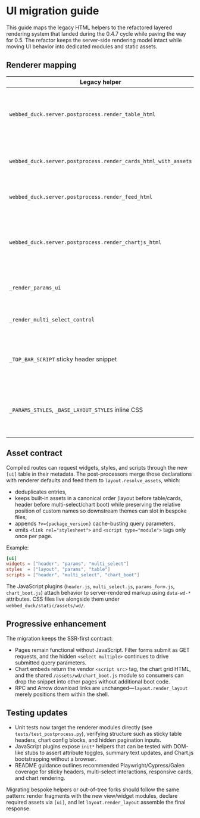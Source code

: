 # UI migration guide

This guide maps the legacy HTML helpers to the refactored layered rendering system that landed during the 0.4.7 cycle while paving the way for 0.5. The refactor keeps the server-side rendering model intact while moving UI behavior into dedicated modules and static assets.

## Renderer mapping

| Legacy helper | New module | Notes |
| ------------- | ---------- | ----- |
| `webbed_duck.server.postprocess.render_table_html` | `webbed_duck.server.ui.views.table.render_table` | Emits the scroll container, sticky header `<th>`, and table body. Layout-level wrappers now live in `layout.render_layout`. |
| `webbed_duck.server.postprocess.render_cards_html_with_assets` | `webbed_duck.server.ui.views.cards.render_cards` | Produces the card grid DOM; assets are requested through the `[ui]` metadata contract. |
| `webbed_duck.server.postprocess.render_feed_html` | `webbed_duck.server.ui.views.feed.render_feed` | Renders grouped feed entries and defers sticky-header controls to the layout. |
| `webbed_duck.server.postprocess.render_chartjs_html` | `webbed_duck.server.ui.views.charts.render_chart_grid` + `layout.render_layout` | Chart canvases render via `<canvas data-wd-chart="…">` markup, while `layout.render_layout` adds scripts/styles based on route metadata. |
| `_render_params_ui` | `webbed_duck.server.ui.widgets.params.render_params_form` | Builds the filter form (including hidden inputs for pagination and downloads). |
| `_render_multi_select_control` | `webbed_duck.server.ui.widgets.multi_select.render_multi_select` | Owns the multi-select markup and hidden `<select multiple>` element. |
| `_TOP_BAR_SCRIPT` sticky header snippet | `webbed_duck/static/assets/wd/header.js` | Sticky-header behavior now boots from a shared front-end plugin referenced by the `[ui.scripts]` list. |
| `_PARAMS_STYLES`, `_BASE_LAYOUT_STYLES` inline CSS | `webbed_duck/static/assets/wd/*.css` | Styles are split across `layout.css`, `params.css`, `multi_select.css`, `table.css`, `cards.css`, `feed.css`, and `charts.css`. |

## Asset contract

Compiled routes can request widgets, styles, and scripts through the new `[ui]` table in their metadata. The post-processors merge those declarations with renderer defaults and feed them to `layout.resolve_assets`, which:

- deduplicates entries,
- keeps built-in assets in a canonical order (layout before table/cards, header before multi-select/chart boot) while preserving the relative position of custom names so downstream themes can slot in bespoke files,
- appends `?v={package_version}` cache-busting query parameters,
- emits `<link rel="stylesheet">` and `<script type="module">` tags only once per page.

Example:

```toml
[ui]
widgets = ["header", "params", "multi_select"]
styles  = ["layout", "params", "table"]
scripts = ["header", "multi_select", "chart_boot"]
```

The JavaScript plugins (`header.js`, `multi_select.js`, `params_form.js`, `chart_boot.js`) attach behavior to server-rendered markup using `data-wd-*` attributes. CSS files live alongside them under `webbed_duck/static/assets/wd/`.

## Progressive enhancement

The migration keeps the SSR-first contract:

- Pages remain functional without JavaScript. Filter forms submit as GET requests, and the hidden `<select multiple>` continues to drive submitted query parameters.
- Chart embeds return the vendor `<script src>` tag, the chart grid HTML, and the shared `/assets/wd/chart_boot.js` module so consumers can drop the snippet into other pages without additional boot code.
- RPC and Arrow download links are unchanged—`layout.render_layout` merely positions them within the shell.

## Testing updates

- Unit tests now target the renderer modules directly (see `tests/test_postprocess.py`), verifying structure such as sticky table headers, chart config blocks, and hidden pagination inputs.
- JavaScript plugins expose `init*` helpers that can be tested with DOM-like stubs to assert attribute toggles, summary text updates, and Chart.js bootstrapping without a browser.
- README guidance outlines recommended Playwright/Cypress/Galen coverage for sticky headers, multi-select interactions, responsive cards, and chart rendering.

Migrating bespoke helpers or out-of-tree forks should follow the same pattern: render fragments with the new view/widget modules, declare required assets via `[ui]`, and let `layout.render_layout` assemble the final response.
